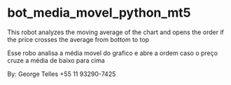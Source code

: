 # bot_media_movel_python_mt5

This robot analyzes the moving average of the chart and opens the order if the price crosses the average from bottom to top

Esse robo analisa a média movel do grafico e abre a ordem caso o preço cruze a média de baixo para cima

By: George Telles
+55 11 93290-7425
